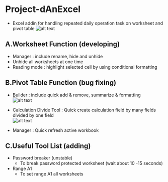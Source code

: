 # Project-dAnExcel
- Excel addin for handling repeated daily operation task on worksheet and pivot table
![alt text](https://github.com/danstudiohk/Project-dAnExcel/blob/master/img/Tab.JPG)

## A.Worksheet Function (developing)
* Manager : include rename, hide and unhide
* Unhide all worksheets at one time
* Reading mode : highlight selected cell by using conditional formatting
     
## B.Pivot Table Function (bug fixing)
* Builder : include quick add & remove, summarize & formatting  
![alt text](https://github.com/danstudiohk/Project-dAnExcel/blob/master/img/Pivot%20Bulider.JPG)  

* Calculation Divide Tool : Quick create calculation field by many fields divided by one field  
![alt text](https://github.com/danstudiohk/Project-dAnExcel/blob/master/img/Pivot%20Calculation%20Divide.JPG)  

* Manager : Quick refresh active workbook  
## C.Useful Tool List (adding)  
* Password breaker (unstable)  
     * To break password protected worksheet (wait about 10 -15 seconds)  
* Range A1
     * To set range A1 all worksheets  


